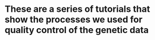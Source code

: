# These are a series of tutorials that show the processes we used for quality control of the genetic data
